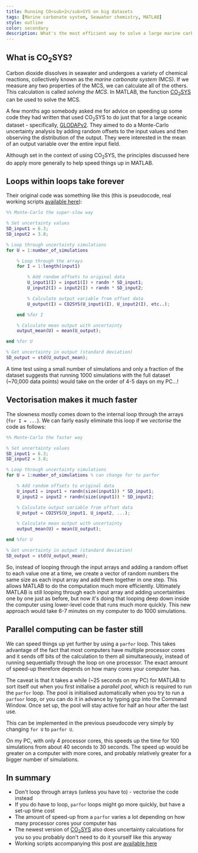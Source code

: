 ```yaml
---
title: Running CO<sub>2</sub>SYS on big datasets
tags: [Marine carbonate system, Seawater chemistry, MATLAB]
style: outline
color: secondary
description: What's the most efficient way to solve a large marine carbonate system dataset using CO<sub>2</sub>SYS in MATLAB?
---
```


## What is CO<sub>2</sub>SYS?

Carbon dioxide dissolves in seawater and undergoes a variety of chemical reactions, collectively known as the *marine carbonate system* (MCS). If we measure any two properties of the MCS, we can calculate all of the others. This calculation is called *solving the MCS*. In MATLAB, the function [CO<sub>2</sub>SYS](https://github.com/jamesorr/CO2SYS-MATLAB) can be used to solve the MCS.

A few months ago somebody asked me for advice on speeding up some code they had written that used CO<sub>2</sub>SYS to do just that for a large oceanic dataset - specifically, [GLODAPv2](https://www.earth-syst-sci-data.net/8/297/2016/). They aimed to do a Monte-Carlo uncertainty analysis by adding random offsets to the input values and then observing the distribution of the output. They were interested in the mean of an output variable over the entire input field.

Although set in the context of using CO<sub>2</sub>SYS, the principles discussed here do apply more generally to help speed things up in MATLAB.

## Loops within loops take forever

Their original code was something like this (this is pseudocode, real working scripts [available here](https://www.dropbox.com/s/0bvmhc3z076p1kw/big_co2sys.m)):

```matlab
%% Monte-Carlo the super-slow way

% Set uncertainty values
SD_input1 = 6.3;
SD_input2 = 3.8;

% Loop through uncertainty simulations
for U = 1:number_of_simulations

    % Loop through the arrays
    for I = 1:length(input1)

        % Add random offsets to original data
        U_input1(I) = input1(I) + randn * SD_input1;
        U_input2(I) = input2(I) + randn * SD_input2;

        % Calculate output variable from offset data
        U_output(I) = CO2SYS(U_input1(I), U_input2(I), etc..);

    end %for I

    % Calculate mean output with uncertainty
    output_mean(U) = mean(U_output);

end %for U

% Get uncertainty in output (standard deviation)
SD_output = std(U_output_mean);
```

A time test using a small number of simulations and only a fraction of the dataset suggests that running 1000 simulations with the full dataset (~70,000 data points) would take on the order of 4-5 days on my PC...!

## Vectorisation makes it much faster

The slowness mostly comes down to the internal loop through the arrays (`for I = ...`). We can fairly easily eliminate this loop if we *vectorise* the code as follows:

```matlab
%% Monte-Carlo the faster way

% Set uncertainty values
SD_input1 = 6.3;
SD_input2 = 3.8;

% Loop through uncertainty simulations
for U = 1:number_of_simulations % can change for to parfor

    % Add random offsets to original data
    U_input1 = input1 + randn(size(input1)) * SD_input1;
    U_input2 = input2 + randn(size(input1)) * SD_input2;

    % Calculate output variable from offset data
    U_output = CO2SYS(U_input1, U_input2, ...);

    % Calculate mean output with uncertainty
    output_mean(U) = mean(U_output);

end %for U

% Get uncertainty in output (standard deviation)
SD_output = std(U_output_mean);
```

So, instead of looping through the input arrays and adding a random offset to each value one at a time, we create a vector of random numbers the same size as each input array and add them together in one step. This allows MATLAB to do the computation much more efficiently. Ultimately MATLAB is still looping through each input array and adding uncertainties one by one just as before, but now it's doing that looping deep down inside the computer using lower-level code that runs much more quickly. This new approach would take 6-7 minutes on my computer to do 1000 simulations.

## Parallel computing can be faster still

We can speed things up yet further by using a `parfor` loop. This takes advantage of the fact that most computers have multiple processor cores and it sends off bits of the calculation to them all simultaneously, instead of running sequentially through the loop on one processor. The exact amount of speed-up therefore depends on how many cores your computer has.

The caveat is that it takes a while (~25 seconds on my PC) for MATLAB to sort itself out when you first initialise a *parallel pool*, which is required to run the `parfor` loop. The pool is initialised automatically when you try to run a `parfoor` loop, or you can do it in advance by typing gcp into the Command Window. Once set up, the pool will stay active for half an hour after the last use.

This can be implemented in the previous pseudocode very simply by changing `for U` to `parfor U`.

On my PC, with only 4 processor cores, this speeds up the time for 100 simulations from about 40 seconds to 30 seconds. The speed up would be greater on a computer with more cores, and probably relatively greater for a bigger number of simulations.

## In summary

  * Don't loop through arrays (unless you have to) - vectorise the code instead
  * If you do have to loop, `parfor` loops might go more quickly, but have a set-up time cost
  * The amount of speed-up from a `parfor` varies a lot depending on how many processor cores your computer has
  * The newest version of [CO<sub>2</sub>SYS](https://github.com/jamesorr/CO2SYS-MATLAB) also does uncertainty calculations for you so you probably don't need to do it yourself like this anyway
  * Working scripts accompanying this post are [available here](https://www.dropbox.com/s/0bvmhc3z076p1kw/big_co2sys.m)
